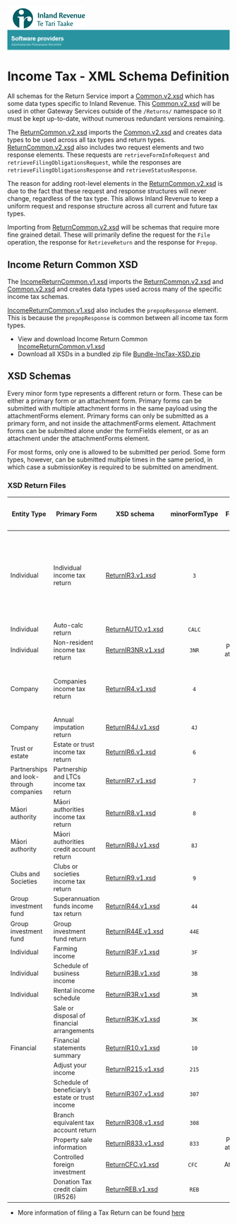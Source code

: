 ![IRD logo](../../Images/IRlogo.gif)
![Software Dev](../../Images/SoftwareDev.png)

# Income Tax - XML Schema Definition 

All schemas for the Return Service import a [Common.v2.xsd](../../Schema%20-%20Common/Common.v2.xsd) which has some data types specific to Inland Revenue. This [Common.v2.xsd](../../Schema%20-%20Common/Common.v2.xsd) will be used in other Gateway Services outside of the `/Returns/` namespace so it must be kept up-to-date, without numerous redundant versions remaining.  
 
The [ReturnCommon.v2.xsd](../../Service%20-%20Return/Latest/ReturnCommon.v2.xsd) imports the [Common.v2.xsd](../../Schema%20-%20Common/Common.v2.xsd) and creates data types to be used 
across all tax types and return types. [ReturnCommon.v2.xsd](../../Service%20-%20Return/Latest/ReturnCommon.v2.xsd) also includes two request elements and two response elements. These requests are `retrieveFormInfoRequest` and `retrieveFilingObligationsRequest`, while the responses are `retrieveFilingObligationsResponse` and `retrieveStatusResponse`.  
 
The reason for adding root-level elements in the [ReturnCommon.v2.xsd](../../Service%20-%20Return/Latest/ReturnCommon.v2.xsd) is due to the fact that these request and response structures will never change, regardless of the tax type. This allows Inland Revenue to keep a uniform request and response structure across all current and future tax types.  
 
Importing from [ReturnCommon.v2.xsd](../../Service%20-%20Return/Latest/ReturnCommon.v2.xsd) will be schemas that require more fine grained detail. These will primarily define the request for the `File` operation, the response for `RetrieveReturn` and the response for `Prepop`.  
 
## Income Return Common XSD

The [IncomeReturnCommon.v1.xsd](IncomeReturnCommon.v1.xsd) imports the [ReturnCommon.v2.xsd](../../Service%20-%20Return/Latest/ReturnCommon.v2.xsd) and [Common.v2.xsd](../../Schema%20-%20Common/Common.v2.xsd) and creates data types used across many of the specific income tax schemas.

[IncomeReturnCommon.v1.xsd](IncomeReturnCommon.v1.xsd) also includes the `prepopResponse` element. This is because the `prepopResponse` is common between all income tax form types. 

* View and download Income Return Common [IncomeReturnCommon.v1.xsd](IncomeReturnCommon.v1.xsd)
* Download all XSDs in a bundled zip file [Bundle-IncTax-XSD.zip](Bundle-IncTax-XSD.zip)
	
## XSD Schemas	

Every minor form type represents a different return or form. These can be either a primary 
form or an attachment form. Primary forms can be submitted with multiple attachment forms 
in the same payload using the attachmentForms element. Primary forms can only be submitted 
as a primary form, and not inside the attachmentForms element. Attachment forms can be 
submitted alone under the formFields element, or as an attachment under the 
attachmentForms element.  
 
For most forms, only one is allowed to be submitted per period. Some form types, however, 
can be submitted multiple times in the same period, in which case a submissionKey is required 
to be submitted on amendment.  

### XSD Return Files

| Entity Type | Primary Form | XSD schema | minorFormType | Form type | Forms allowed per period | Version | Years supported| Attachment Forms   |
| --- | --- | --- | :---: | :---: | :---: | :---: | :---: | --- |
| Individual   | Individual income tax return| [ReturnIR3.v1.xsd](ReturnIR3.v1.xsd)| `3` | Primary | Single | 1 | 2013+ | <ul><li>10</li><li>833</li><li>3F</li><li>3B </li><li>3R</li><li>3K</li><li>307</li><li>308</li><li>215</li><li>CFC</li></ul>|
| Individual | Auto-calc return | [ReturnAUTO.v1.xsd](ReturnAUTO.v1.xsd) | `CALC`  | Primary | Single | 1 | 2019+ |
|Individual   | Non-resident income tax return |[ReturnIR3NR.v1.xsd](ReturnIR3NR.v1.xsd)| `3NR` | Primary or attachment | Single | 1 | 2013+ |
|Company  | Companies income tax return |[ReturnIR4.v1.xsd](ReturnIR4.v1.xsd)| `4` | Primary | Single |1 | 2013+ | <ul><li>10</li><li>833</li><li>44E</li><li>4J</li><li>CFC</li></ul> |
| Company  | Annual imputation return |[ReturnIR4J.v1.xsd](ReturnIR4J.v1.xsd)| `4J` | Primary | Single |1 | 2013+ |
|Trust or estate | Estate or trust income tax return| [ReturnIR6.v1.xsd](ReturnIR6.v1.xsd)| `6` | Primary | Single |1 | 2013+ |
| Partnerships and look-through companies | Partnership and LTCs income tax return| [ReturnIR7.v1.xsd](ReturnIR7.v1.xsd)| `7` | Primary | Single |1 | 2015+ |
| Māori authority| Māori authorities income tax return |[ReturnIR8.v1.xsd](ReturnIR8.v1.xsd)| `8` | Primary | Single |1 | 2015+ |
| Māori authority| Māori authorities credit account return |[ReturnIR8J.v1.xsd](ReturnIR8J.v1.xsd)| `8J` | Primary | Single |1 | 2015+ |
| Clubs and Societies | Clubs or societies income tax return| [ReturnIR9.v1.xsd](ReturnIR9.v1.xsd)| `9` | Primary | Single |1 | 2015+ |
| Group investment fund | Superannuation funds income tax return |[ReturnIR44.v1.xsd](ReturnIR44.v1.xsd)| `44` | Primary | Single |1 | 2015+ |
| Group investment fund| Group investment fund return |[ReturnIR44E.v1.xsd](ReturnIR44E.v1.xsd)| `44E` | Primary | Single |1 | 2013+ |
| Individual| Farming income |[ReturnIR3F.v1.xsd](ReturnIR3F.v1.xsd)| `3F` | Primary | Single |1 | 2013+ |
| Individual| Schedule of business income |[ReturnIR3B.v1.xsd](ReturnIR3B.v1.xsd)| `3B` | Primary | Single |1 | 2013+ |
|Individual | Rental income schedule| [ReturnIR3R.v1.xsd](ReturnIR3R.v1.xsd)| `3R` | Primary | Multiple |1 | 2013+ |
| | Sale or disposal of financial arrangements |[ReturnIR3K.v1.xsd](ReturnIR3K.v1.xsd)| `3K` | Primary | Multiple |1 | 2013+ |
| Financial | Financial statements summary |[ReturnIR10.v1.xsd](ReturnIR10.v1.xsd)| `10` | Primary | Single |1 | 2013+ |
| | Adjust your income |[ReturnIR215.v1.xsd](ReturnIR215.v1.xsd) | `215` | Primary | Single |1 | 2015+ |
| | Schedule of beneficiary’s estate or trust income |[ReturnIR307.v1.xsd](ReturnIR307.v1.xsd)| `307` | Primary | Multiple |1 | 2013+ |
| | Branch equivalent tax account return| [ReturnIR308.v1.xsd](ReturnIR308.v1.xsd)| `308` | Primary | Single |1 | 2013+ |
| | Property sale information |[ReturnIR833.v1.xsd](ReturnIR833.v1.xsd)| `833` | Primary or attachment | Single |1 | 2016+ |
| | Controlled foreign investment |[ReturnCFC.v1.xsd](ReturnCFC.v1.xsd)| `CFC ` | Attachment | Single |1 | 2013+ |
| | Donation Tax credit claim (IR526) | [ReturnREB.v1.xsd](ReturnREB.v1.xsd) | `REB` | | 1| |    



* More information of filing a Tax Return can be found [here](https://www.ird.govt.nz/activities/file-an-income-tax-return)
	
    

